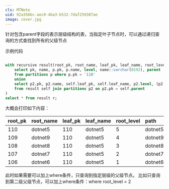 ```yaml
---
cls: MTNote
uid: 92a356bc-aec0-4ba3-b532-7daf259387ae
image: cover.jpg
---
```


针对包含parent字段的表示层级结构的表，当指定叶子节点时，可以通过递归查询的方式查找到所有的父级节点

示例代码

```sql

with recursive result(root_pk, root_name, leaf_pk, leaf_name, root_level, path, parent) as (
    select pk, name, p.pk, p.name, level, name::varchar(8192), parent
    from partitions p where p.pk = '110'
    union
    select p2.pk, p2.name, self.leaf_pk, self.leaf_name, p2.level, (p2.name || '/' || self.path)::varchar(8192), p2.parent
    from result self join partitions p2 on p2.pk = self.parent
)
select * from result r;

```

大概会打印如下内容：

| root\_pk | root\_name | leaf\_pk | leaf\_name | root\_level | path | parent |
| :--- | :--- | :--- | :--- | :--- | :--- | :--- |
| 110 | dotnet5 | 110 | dotnet5 | 5 | dotnet5 | 109 |
| 109 | dotnet9 | 110 | dotnet5 | 4 | dotnet9/dotnet5 | 108 |
| 108 | dotnet8 | 110 | dotnet5 | 3 | dotnet8/dotnet9/dotnet5 | 107 |
| 107 | dotnet7 | 110 | dotnet5 | 2 | dotnet7/dotnet8/dotnet9/dotnet5 | 106 |
| 106 | dotnet6 | 110 | dotnet5 | 1 | dotnet6/dotnet7/dotnet8/dotnet9/dotnet5 |  |


此时如果需要可以加上where条件，只查询到指定层级的父级节点。
比如只查询到第二级父级节点，可以加上where条件：where root\_level = 2
